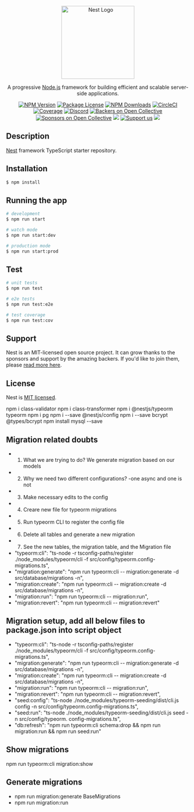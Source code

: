 <p align="center">
  <a href="http://nestjs.com/" target="blank"><img src="https://nestjs.com/img/logo-small.svg" width="200" alt="Nest Logo" /></a>
</p>

[circleci-image]: https://img.shields.io/circleci/build/github/nestjs/nest/master?token=abc123def456
[circleci-url]: https://circleci.com/gh/nestjs/nest

  <p align="center">A progressive <a href="http://nodejs.org" target="_blank">Node.js</a> framework for building efficient and scalable server-side applications.</p>
    <p align="center">
<a href="https://www.npmjs.com/~nestjscore" target="_blank"><img src="https://img.shields.io/npm/v/@nestjs/core.svg" alt="NPM Version" /></a>
<a href="https://www.npmjs.com/~nestjscore" target="_blank"><img src="https://img.shields.io/npm/l/@nestjs/core.svg" alt="Package License" /></a>
<a href="https://www.npmjs.com/~nestjscore" target="_blank"><img src="https://img.shields.io/npm/dm/@nestjs/common.svg" alt="NPM Downloads" /></a>
<a href="https://circleci.com/gh/nestjs/nest" target="_blank"><img src="https://img.shields.io/circleci/build/github/nestjs/nest/master" alt="CircleCI" /></a>
<a href="https://coveralls.io/github/nestjs/nest?branch=master" target="_blank"><img src="https://coveralls.io/repos/github/nestjs/nest/badge.svg?branch=master#9" alt="Coverage" /></a>
<a href="https://discord.gg/G7Qnnhy" target="_blank"><img src="https://img.shields.io/badge/discord-online-brightgreen.svg" alt="Discord"/></a>
<a href="https://opencollective.com/nest#backer" target="_blank"><img src="https://opencollective.com/nest/backers/badge.svg" alt="Backers on Open Collective" /></a>
<a href="https://opencollective.com/nest#sponsor" target="_blank"><img src="https://opencollective.com/nest/sponsors/badge.svg" alt="Sponsors on Open Collective" /></a>
  <a href="https://paypal.me/kamilmysliwiec" target="_blank"><img src="https://img.shields.io/badge/Donate-PayPal-ff3f59.svg"/></a>
    <a href="https://opencollective.com/nest#sponsor"  target="_blank"><img src="https://img.shields.io/badge/Support%20us-Open%20Collective-41B883.svg" alt="Support us"></a>
  <a href="https://twitter.com/nestframework" target="_blank"><img src="https://img.shields.io/twitter/follow/nestframework.svg?style=social&label=Follow"></a>
</p>
  <!--[![Backers on Open Collective](https://opencollective.com/nest/backers/badge.svg)](https://opencollective.com/nest#backer)
  [![Sponsors on Open Collective](https://opencollective.com/nest/sponsors/badge.svg)](https://opencollective.com/nest#sponsor)-->

## Description

[Nest](https://github.com/nestjs/nest) framework TypeScript starter repository.

## Installation

```bash
$ npm install
```

## Running the app

```bash
# development
$ npm run start

# watch mode
$ npm run start:dev

# production mode
$ npm run start:prod
```

## Test

```bash
# unit tests
$ npm run test

# e2e tests
$ npm run test:e2e

# test coverage
$ npm run test:cov
```

## Support

Nest is an MIT-licensed open source project. It can grow thanks to the sponsors and support by the amazing backers. If you'd like to join them, please [read more here](https://docs.nestjs.com/support).


## License

Nest is [MIT licensed](LICENSE).

npm i class-validator
npm i class-transformer
npm i @nestjs/typeorm typeorm
npm i pg
npm i --save @nestjs/config
npm i --save bcrypt @types/bcrypt
npm install mysql --save

## Migration related doubts
 - 1. What we are trying to do? We generate migration based on our models
 - 2. Why we need two different configurations? -one async and one is not
 - 3. Make necessary edits to the config
 - 4. Creare new file for typeorm migrations
 - 5. Run typeorm CLI to register the config file
 - 6. Delete all tables and  generate a new migration
 - 7. See the new tables, the migration table, and the Migration file
  - "typeorm:cli": "ts-node -r tsconfig-paths/register ./node_modules/typeorm/cli -f src/config/typeorm.config-migrations.ts",
  - "migration:generate": "npm run typeorm:cli -- migration:generate -d src/database/migrations   -n",
  - "migration:create": "npm run typeorm:cli -- migration:create -d src/database/migrations -n",
  - "migration:run": "npm run typeorm:cli -- migration:run",
  - "migration:revert": "npm run typeorm:cli -- migration:revert"
## Migration setup, add all below files to package.json into script object

- "typeorm:cli": "ts-node -r tsconfig-paths/register ./node_modules/typeorm/cli -f src/config/typeorm.config-migrations.ts",
- "migration:generate": "npm run typeorm:cli -- migration:generate -d src/database/migrations -n",
- "migration:create": "npm run typeorm:cli -- migration:create -d src/database/migrations -n",
- "migration:run": "npm run typeorm:cli -- migration:run",
- "migration:revert": "npm run typeorm:cli -- migration:revert",
- "seed:config": "ts-node ./node_modules/typeorm-seeding/dist/cli.js config -n src/config/typeorm.config-migrations.ts",
- "seed:run": "ts-node ./node_modules/typeorm-seeding/dist/cli.js seed -n src/config/typeorm.   config-migrations.ts",
- "db:refresh": "npm run typeorm:cli schema:drop && npm run migration:run && npm run seed:run"

## Show migrations
npm run typeorm:cli migration:show

## Generate migrations
 - npm run migration:generate BaseMigrations
 - npm run migration:run
